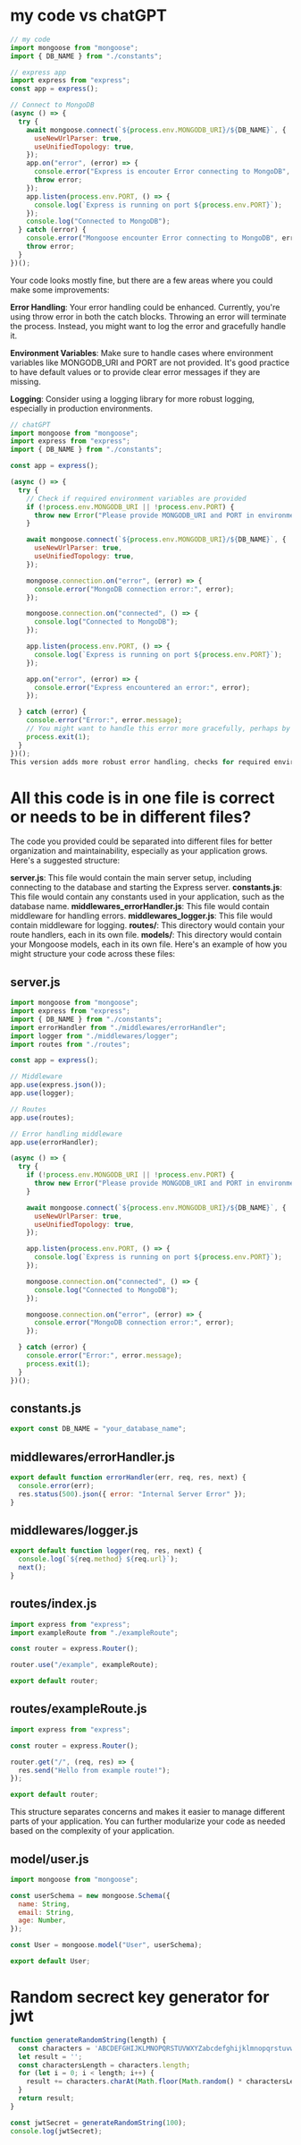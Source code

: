 # my code vs chatGPT

```javascript
// my code
import mongoose from "mongoose";
import { DB_NAME } from "./constants";

// express app
import express from "express";
const app = express();

// Connect to MongoDB
(async () => {
  try {
    await mongoose.connect(`${process.env.MONGODB_URI}/${DB_NAME}`, {
      useNewUrlParser: true,
      useUnifiedTopology: true,
    });
    app.on("error", (error) => {
      console.error("Express is encouter Error connecting to MongoDB", error);
      throw error;
    });
    app.listen(process.env.PORT, () => {
      console.log(`Express is running on port ${process.env.PORT}`);
    });
    console.log("Connected to MongoDB");
  } catch (error) {
    console.error("Mongoose encounter Error connecting to MongoDB", error);
    throw error;
  }
})();
```
Your code looks mostly fine, but there are a few areas where you could make some improvements:

**Error Handling**: Your error handling could be enhanced. Currently, you're using throw error in both the catch blocks. Throwing an error will terminate the process. Instead, you might want to log the error and gracefully handle it.

**Environment Variables**: Make sure to handle cases where environment variables like MONGODB_URI and PORT are not provided. It's good practice to have default values or to provide clear error messages if they are missing.

**Logging**: Consider using a logging library for more robust logging, especially in production environments.

```javascript
// chatGPT
import mongoose from "mongoose";
import express from "express";
import { DB_NAME } from "./constants";

const app = express();

(async () => {
  try {
    // Check if required environment variables are provided
    if (!process.env.MONGODB_URI || !process.env.PORT) {
      throw new Error("Please provide MONGODB_URI and PORT in environment variables.");
    }

    await mongoose.connect(`${process.env.MONGODB_URI}/${DB_NAME}`, {
      useNewUrlParser: true,
      useUnifiedTopology: true,
    });

    mongoose.connection.on("error", (error) => {
      console.error("MongoDB connection error:", error);
    });

    mongoose.connection.on("connected", () => {
      console.log("Connected to MongoDB");
    });

    app.listen(process.env.PORT, () => {
      console.log(`Express is running on port ${process.env.PORT}`);
    });

    app.on("error", (error) => {
      console.error("Express encountered an error:", error);
    });

  } catch (error) {
    console.error("Error:", error.message);
    // You might want to handle this error more gracefully, perhaps by shutting down the server
    process.exit(1);
  }
})();
This version adds more robust error handling, checks for required environment variables, and provides clearer logging messages. It also listens for MongoDB connection events and logs them accordingly.
```
# All this code is in one file is correct or needs to be in different files?

The code you provided could be separated into different files for better organization and maintainability, especially as your application grows. Here's a suggested structure:

**server.js**: This file would contain the main server setup, including connecting to the database and starting the Express server.
**constants.js**: This file would contain any constants used in your application, such as the database name.
**middlewares_errorHandler.js**: This file would contain middleware for handling errors.
**middlewares_logger.js**: This file would contain middleware for logging.
**routes/**: This directory would contain your route handlers, each in its own file.
**models/**: This directory would contain your Mongoose models, each in its own file.
Here's an example of how you might structure your code across these files:

## server.js

```javascript
import mongoose from "mongoose";
import express from "express";
import { DB_NAME } from "./constants";
import errorHandler from "./middlewares/errorHandler";
import logger from "./middlewares/logger";
import routes from "./routes";

const app = express();

// Middleware
app.use(express.json());
app.use(logger);

// Routes
app.use(routes);

// Error handling middleware
app.use(errorHandler);

(async () => {
  try {
    if (!process.env.MONGODB_URI || !process.env.PORT) {
      throw new Error("Please provide MONGODB_URI and PORT in environment variables.");
    }

    await mongoose.connect(`${process.env.MONGODB_URI}/${DB_NAME}`, {
      useNewUrlParser: true,
      useUnifiedTopology: true,
    });

    app.listen(process.env.PORT, () => {
      console.log(`Express is running on port ${process.env.PORT}`);
    });

    mongoose.connection.on("connected", () => {
      console.log("Connected to MongoDB");
    });

    mongoose.connection.on("error", (error) => {
      console.error("MongoDB connection error:", error);
    });

  } catch (error) {
    console.error("Error:", error.message);
    process.exit(1);
  }
})();
```

## constants.js

```javascript
export const DB_NAME = "your_database_name";
```

## middlewares/errorHandler.js

```javascript
export default function errorHandler(err, req, res, next) {
  console.error(err);
  res.status(500).json({ error: "Internal Server Error" });
}
```

## middlewares/logger.js

```javascript
export default function logger(req, res, next) {
  console.log(`${req.method} ${req.url}`);
  next();
}
```

## routes/index.js

```javascript
import express from "express";
import exampleRoute from "./exampleRoute";

const router = express.Router();

router.use("/example", exampleRoute);

export default router;
```

## routes/exampleRoute.js

```javascript
import express from "express";

const router = express.Router();

router.get("/", (req, res) => {
  res.send("Hello from example route!");
});

export default router;
```

This structure separates concerns and makes it easier to manage different parts of your application. You can further modularize your code as needed based on the complexity of your application.

## model/user.js

```javascript
import mongoose from "mongoose";

const userSchema = new mongoose.Schema({
  name: String,
  email: String,
  age: Number,
});

const User = mongoose.model("User", userSchema);

export default User;
```

# Random secrect key generator for jwt

```javascript
function generateRandomString(length) {
  const characters = 'ABCDEFGHIJKLMNOPQRSTUVWXYZabcdefghijklmnopqrstuvwxyz0123456789';
  let result = '';
  const charactersLength = characters.length;
  for (let i = 0; i < length; i++) {
    result += characters.charAt(Math.floor(Math.random() * charactersLength));
  }
  return result;
}

const jwtSecret = generateRandomString(100);
console.log(jwtSecret);
```
